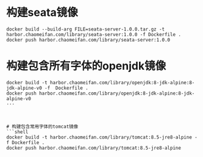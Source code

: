 # 构建seata镜像
```shell
docker build --build-arg FILE=seata-server-1.0.0.tar.gz -t harbor.chaomeifan.com/library/seata-server:1.0.0 -f Dockerfile .
docker push harbor.chaomeifan.com/library/seata-server:1.0.0
```



# 构建包含所有字体的openjdk镜像
```shell
docker build -t harbor.chaomeifan.com/library/openjdk:8-jdk-alpine:8-jdk-alpine-v0 -f  Dockerfile .
docker push harbor.chaomeifan.com/library/openjdk:8-jdk-alpine:8-jdk-alpine-v0
···



# 构建包含常用字体的tomcat镜像
```shell
docker build -t harbor.chaomeifan.com/library/tomcat:8.5-jre8-alpine -f Dockerfile .
docker push harbor.chaomeifan.com/library/tomcat:8.5-jre8-alpine
```

